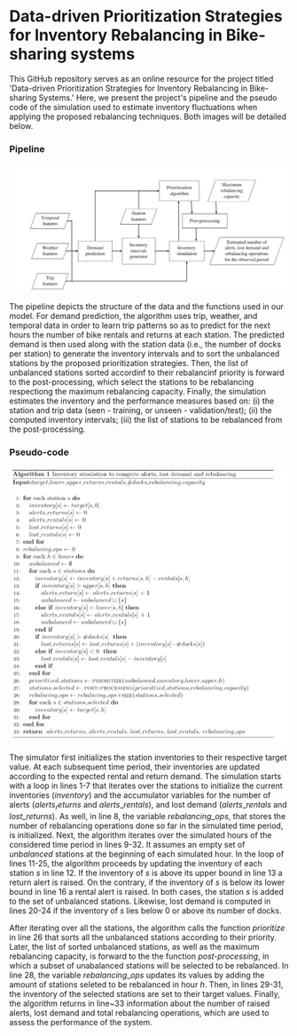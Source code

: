 # Data-driven Prioritization Strategies for Inventory Rebalancing in Bike-sharing systems

This GitHub repository serves as an online resource for the project titled 'Data-driven Prioritization Strategies for Inventory Rebalancing in Bike-sharing Systems.' Here, we present the project's pipeline and the pseudo code of the simulation used to estimate inventory fluctuations when applying the proposed rebalancing techniques. Both images will be detailed below.

### Pipeline

![](pipeline.PNG)

The pipeline depicts the structure of the data and the functions used in our model. For demand prediction, the algorithm uses trip, weather, and temporal data in order to learn trip patterns so as to predict for the next hours the number of bike rentals and returns at each station. The predicted demand is then used along with the station data (i.e., the number of docks per station) to generate the inventory intervals and to sort the unbalanced stations by the proposed prioritization strategies. Then, the list of unbalanced stations sorted accordinf to their rebalancinf priority is forward to the post-processing, which select the stations to be rebalancing respectiong the maximum rebalancing capacity. Finally, the simulation estimates the inventory and the performance measures based on: (i) the station and trip data (seen - training, or unseen - validation/test); (ii) the computed inventory intervals; (iii) the list of stations to be rebalanced from the post-processing. 



### Pseudo-code

![](pseudocode_simulation.png)

The simulator first initializes the station inventories to their respective target value. At each subsequent time period, their inventories are updated according to the expected rental and return demand. The simulation starts with a loop in lines 1-7 that iterates over the stations to initialize the current inventories ($inventory$) and the accumulator variables for the number of alerts ($alerts_returns$ and $alerts\_rentals$), and lost demand ($alerts\_rentals$ and $lost\_returns$). As well, in line 8,  the variable $rebalancing\_ops$, that stores the number of rebalancing operations done so far in the simulated time period,  is initialized. Next, the algorithm iterates over the simulated hours of the considered time period in lines 9-32. It assumes an empty set of $unbalanced$ stations at the beginning of each simulated hour. In the loop of lines 11-25, the algorithm proceeds by updating the inventory of each station $s$ in line 12. If the inventory of $s$ is above its upper bound in line 13 a return alert is raised. On the contrary, if the inventory of $s$ is below its lower bound in line 16 a rental alert is raised. In both cases, the station $s$ is added to the set of unbalanced stations. Likewise, lost demand is computed in lines 20-24 if the inventory of $s$ lies below 0 or above its number of docks.


After iterating over all the stations, the algorithm calls the function *prioritize* in line 26 that sorts all the unbalanced stations according to their priority. Later, the list of sorted unbalanced stations, as well as the maximum rebalancing capacity, is forward to the the function *post-processing*, in which a subset of unabalanced stations will be selected to be rebalanced. In line 28, the variable $rebalancing\_ops$ updates its values by adding the amount of stations seleted to be rebalanced in hour $h$. Then, in lines 29-31, the inventory of the selected stations are set to their target values. Finally, the algorithm returns in line~33 information about the number of raised alerts, lost demand and total rebalancing operations, which are used to assess the performance of the system.
 
